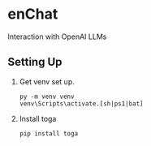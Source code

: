 # enChat

Interaction with OpenAI LLMs

## Setting Up

1. Get venv set up.

   ```shell
   py -m venv venv
   venv\Scripts\activate.[sh|ps1|bat]
   ```

2. Install toga

   ```shell
   pip install toga
   ```
